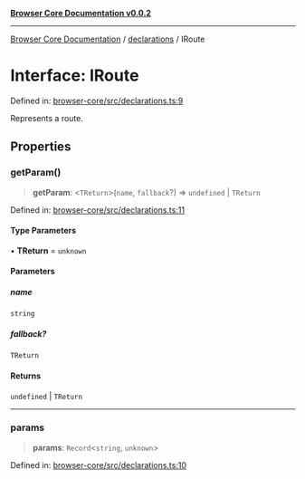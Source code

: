 [**Browser Core Documentation v0.0.2**](../../README.md)

***

[Browser Core Documentation](../../modules.md) / [declarations](../README.md) / IRoute

# Interface: IRoute

Defined in: [browser-core/src/declarations.ts:9](https://github.com/stonemjs/browser-core/blob/dd41465b84f4b80e02cbd545eabae9ceb9083e35/src/declarations.ts#L9)

Represents a route.

## Properties

### getParam()

> **getParam**: \<`TReturn`\>(`name`, `fallback`?) => `undefined` \| `TReturn`

Defined in: [browser-core/src/declarations.ts:11](https://github.com/stonemjs/browser-core/blob/dd41465b84f4b80e02cbd545eabae9ceb9083e35/src/declarations.ts#L11)

#### Type Parameters

• **TReturn** = `unknown`

#### Parameters

##### name

`string`

##### fallback?

`TReturn`

#### Returns

`undefined` \| `TReturn`

***

### params

> **params**: `Record`\<`string`, `unknown`\>

Defined in: [browser-core/src/declarations.ts:10](https://github.com/stonemjs/browser-core/blob/dd41465b84f4b80e02cbd545eabae9ceb9083e35/src/declarations.ts#L10)
